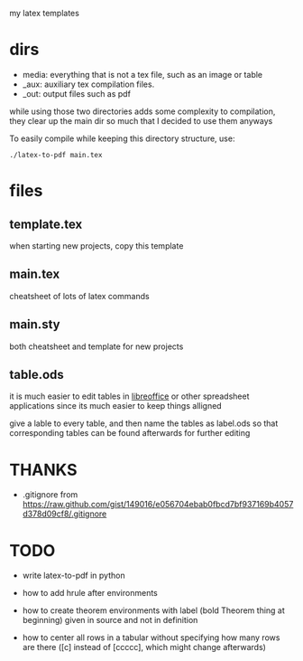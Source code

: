my latex templates

# dirs

* media: everything that is not a tex file, such as an image or table
* _aux: auxiliary tex compilation files.
* _out: output files such as pdf

while using those two directories adds some complexity to compilation,
they clear up the main dir so much that I decided to use them anyways

To easily compile while keeping this directory structure, use:

    ./latex-to-pdf main.tex

# files

## template.tex

when starting new projects, copy this template

## main.tex

cheatsheet of lots of latex commands

## main.sty

both cheatsheet and template for new projects

## table.ods

it is much easier to edit tables in [libreoffice](http://www.libreoffice.org/features/calc/)
or other spreadsheet applications since its much easier to keep things alligned

give a lable to every table, and then name the tables as label.ods so that 
corresponding tables can be found afterwards for further editing

# THANKS

* .gitignore from https://raw.github.com/gist/149016/e056704ebab0fbcd7bf937169b4057d378d09cf8/.gitignore

# TODO

* write latex-to-pdf in python

* how to add hrule after environments

* how to create theorem environments with label (bold Theorem thing at beginning)
    given in source and not in definition

* how to center all rows in a tabular without specifying how many rows are there
    ([c] instead of [ccccc], which might change afterwards)
